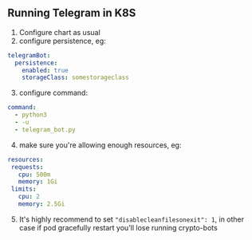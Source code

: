 ## Running Telegram in K8S
1. Configure chart as usual
2. configure persistence, eg:
```yaml
telegramBot:
  persistence:
    enabled: true
    storageClass: somestorageclass
```
3. configure command:
```yaml
command:
  - python3
  - -u
  - telegram_bot.py
```
4. make sure you're allowing enough resources, eg:
```yaml
resources:
 requests:
   cpu: 500m
   memory: 1Gi
 limits:
   cpu: 2
   memory: 2.5Gi
```
5. It's highly recommend to set `"disablecleanfilesonexit": 1`, in other case if pod gracefully restart you'll lose running crypto-bots